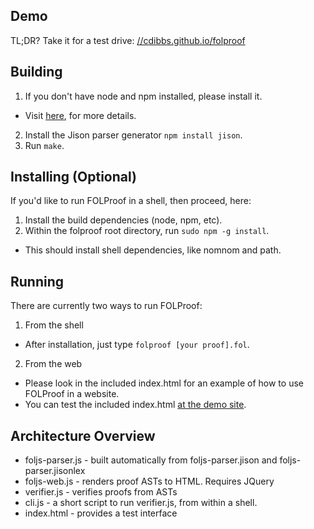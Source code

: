 ## Demo
TL;DR? Take it for a test drive: [//cdibbs.github.io/folproof](//cdibbs.github.io/folproof)

## Building
1. If you don't have node and npm installed, please install it.
 * Visit [here](https://github.com/joyent/node/wiki/Installing-Node.js-via-package-manager), for more details.
2. Install the Jison parser generator `npm install jison`.
3. Run `make`.

## Installing (Optional)
If you'd like to run FOLProof in a shell, then proceed, here:
1. Install the build dependencies (node, npm, etc).
2. Within the folproof root directory, run `sudo npm -g install`.
 * This should install shell dependencies, like nomnom and path.

## Running
There are currently two ways to run FOLProof:
1. From the shell
 * After installation, just type `folproof [your proof].fol`.
2. From the web
 * Please look in the included index.html for an example of how to use FOLProof in a website.
 * You can test the included index.html [at the demo site](//cdibbs.github.io/folproof).

## Architecture Overview
* foljs-parser.js - built automatically from foljs-parser.jison and foljs-parser.jisonlex
* foljs-web.js - renders proof ASTs to HTML. Requires JQuery
* verifier.js - verifies proofs from ASTs
* cli.js - a short script to run verifier.js, from within a shell.
* index.html - provides a test interface

